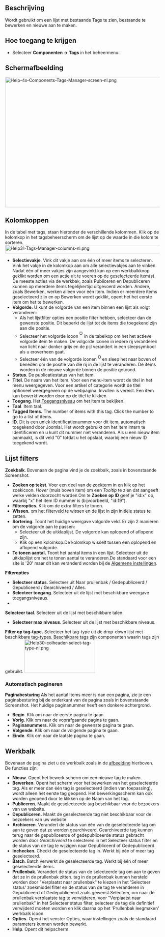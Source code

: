 <!-- Filename: Help4.x:Tags / Display title: Tags -->

## Beschrijving

Wordt gebruikt om een lijst met bestaande Tags te zien, bestaande te
bewerken en nieuwe aan te maken.

## Hoe toegang te krijgen

- Selecteer **Componenten → Tags** in het beheermenu.

## Schermafbeelding

<img
src="https://docs.joomla.org/images/thumb/8/89/Help-4x-Components-Tags-Manager-screen-nl.png/800px-Help-4x-Components-Tags-Manager-screen-nl.png"
decoding="async"
srcset="https://docs.joomla.org/images/thumb/8/89/Help-4x-Components-Tags-Manager-screen-nl.png/1200px-Help-4x-Components-Tags-Manager-screen-nl.png 1.5x, https://docs.joomla.org/images/8/89/Help-4x-Components-Tags-Manager-screen-nl.png 2x"
data-file-width="1299" data-file-height="689" width="800" height="424"
alt="Help-4x-Components-Tags-Manager-screen-nl.png" />

## Kolomkoppen

In de tabel met tags, staan hieronder de verschillende kolommen. Klik op
de kolomkop in het tagsbeheerscherm om de lijst op de waarde in die
kolom te sorteren. <img
src="https://docs.joomla.org/images/9/93/Help31-Tags-Manager-columns-nl.png"
decoding="async" data-file-width="1188" data-file-height="27"
width="1188" height="27" alt="Help31-Tags-Manager-columns-nl.png" />

- **Selectievakje**. Vink dit vakje aan om één of meer items te
  selecteren. Vink het vakje in de kolomkop aan om alle selectievakjes
  aan te vinken. Nadat één of meer vakjes zijn aangevinkt kan op een
  werkbalkknop geklikt worden om een actie uit te voeren op de
  geselecteerde item(s). De meeste acties via de werkbak, zoals
  Publiceren en Depubliceren kunnen op meerdere items tegelijkertijd
  uitgevoerd worden. Andere, zoals Bewerken, werken alleen voor één
  item. Indien er meerdere items geselecteerd zijn en op Bewerken wordt
  geklikt, opent het het eerste item om het te bewerken.
- **Volgorde.** U kunt de volgorde van een item binnen een lijst als
  volgt veranderen:
  - Als het lijstfilter opties een positie filter hebben, selecteer dan
    de gewenste positie. Dit beperkt de lijst tot de items die toegekend
    zijn aan die positie.
  - Selecteer het volgorde icoon <img
    src="https://docs.joomla.org/images/e/ee/Help30-Ordering-colheader-icon.png"
    decoding="async" data-file-width="12" data-file-height="23" width="12"
    height="23" alt="Ordering column header icon" /> in de
    tabelkop om het het actieve volgorde item te maken. De volgorde
    iconen in iedere rij veranderen van licht naar donker grijs en de
    pijl verandert in een sleepsymbool als u eroverheen gaat.
  - Selecteer één van de volgorde iconen <img
    src="https://docs.joomla.org/images/8/87/Help30-Ordering-colheader-grab-bar-icon.png"
    decoding="async" data-file-width="10" data-file-height="21" width="10"
    height="21" alt="Ordering drag icon" /> en
    sleep het naar boven of beneden om de positie van die rij in de
    lijst te veranderen. De items worden in de nieuwe volgorde binnen de
    positie getoond.
- **Status**. De publicatiestatus van het item.
- **Titel**. De naam van het item. Voor een menu-item wordt de titel in
  het menu weergegeven. Voor een artikel of categorie wordt de titel
  optioneel weergegeven op de webpagina. Invullen is vereist. Een item
  kan bewerkt worden door op de titel te klikken.
- **Toegang**. Het
  [Toegangsniveau](https://docs.joomla.org/Help4.x:Users:_Viewing_Access_Levels/nl "Special:MyLanguage/Help4.x:Users: Viewing Access Levels/nl")
  om het item te bekijken.
- **Taal**. Item taal.
- **Tagged Items.** The number of items with this tag. Click the number
  to go to a list of items.
- **ID**. Dit is een uniek identificatienummer voor dit item,
  automatisch toegekend door Joomla!. Het wordt gebruikt om het item
  intern te identificeren en u kunt dit nummer niet veranderen. Als u
  een nieuw item aanmaakt, is dit veld "0" totdat u het opslaat, waarbij
  een nieuw ID toegekend wordt.

## Lijst filters

**Zoekbalk**. Bovenaan de pagina vind je de zoekbalk, zoals in
bovenstaande Screenshot.

- **Zoeken op tekst**. Voer een deel van de zoekterm in en klik op het
  zoekicoon. *Hover* (muis boven item) om een *Tooltip* te zien dat
  aangeeft welke velden doorzocht worden.Om te **Zoeken op ID** geef je
  "id:x" op, waarbij "x" het item ID nummer is (bijvoorbeeld, "id:19").
- **Filteropties**. Klik om de extra filters te tonen.
- **Wissen.** om het filterveld te wissen en de lijst in zijn initiële
  status te zetten.
- **Sortering**. Toont het huidige weergave volgorde veld. Er zijn 2
  manieren om de volgorde aan te passen:
  - Selecteer uit de uitklaplijst. De volgorde kan oplopend of aflopend
    zijn.
  - Klik op een kolomkop.De kolomkop wisselt tussen een oplopend en
    aflopend volgorde.
- **Te tonen aantal.** Toont het aantal items in een lijst. Selecteer
  uit de uitklaplijst om het te tonen aantal te veranderen.De standaard
  voor een site is '20' maar dit kan veranderd worden bij de [Algemene
  instellingen](https://docs.joomla.org/Help4.x:Site_Global_Configuration/nl#defaultlistlimit "Help4.x:Site Global Configuration/nl").

**Filteropties**

- **Selecteer status**. Selecteer uit Naar prullenbak / Gedepubliceerd /
  Gepubliceerd / Gearchiveerd / Alles.
- **Selecteer toegang**. Selecteer uit de lijst met beschikbare weergave
  toegangsniveaus.
-

**Selecteer taal**. Selecteer uit de lijst met beschikbare talen.

- **Selecteer max niveaus**. Selecteer uit de lijst met beschikbare
  niveaus.

**Filter op tag-type.** Selecteer het tag-type uit de drop-down lijst
met beschikbare tag-types. Beschikbare tags zijn componenten waarin tags
zijn gebruikt. <img
src="https://docs.joomla.org/images/f/f2/Help30-colheader-select-tag-type-nl.png"
decoding="async" data-file-width="230" data-file-height="109"
width="230" height="109"
alt="Help30-colheader-select-tag-type-nl.png" />

### Automatisch pagineren

**Paginabesturing** Als het aantal items meer is dan een pagina, zie je
een paginabesturing bij de onderkant van de pagina zoals in bovenstaande
Screenshot. Het huidige paginanummer heeft een donkere
achtergrond.

- **Begin**. Klik om naar de eerste pagina te gaan.
- **Vorig**. Klik om naar de voorafgaande pagina te gaan.
- **Paginanummers**. Klik om naar de gewenste pagina te gaan.
- **Volgende**. Klik om naar de volgende pagina te gaan.
- **Einde**. Klik om naar de laatste pagina te gaan.

## Werkbalk

Bovenaan de pagina ziet u de werkbalk zoals in de
[afbeelding](#Schermafbeelding) hierboven. De functies zijn.

- **Nieuw**. Opent het bewerk scherm om een nieuwe tag te maken.
- **Bewerken**. Opent het scherm voor het bewerken van het geselecteerde
  tag. Als er meer dan één tag is geselecteerd (indien van toepassing),
  wordt alleen het eerste tag geopend. Het bewerkingsscherm kan ook
  worden geopend door te klikken op de Naam van het tag.
- **Publiceren**. Maakt de geselecteerde tag beschikbaar voor de
  bezoekers van uw website.
- **Depubliceren.** Maakt de geselecteerde tag niet beschikbaar voor de
  bezoekers van uw website
- **Archiveren**. Verandert de status van één van de geselecteerde tag
  om aan te geven dat ze worden gearchiveerd. Gearchiveerde tag kunnen
  terug naar de gepubliceerde of gedepubliceerde status gebracht worden
  door *Gearchiveerd* te selecteren in het Selecteer status filter en de
  status van de tag te wijzigen naar Gepubliceerd of Gedepubliceerd.
- **Inchecken**. Checkt de geselecteerde tag in. Werkt bij één of meer
  tag geselecteerd.
- **Batch**. Batch verwerkt de geselecteerde tag. Werkt bij één of meer
  geselecteerde items.
- **Prullenbak**. Verandert de status van de selecteerde tag om aan te
  geven dat ze in de prullenbak zitten. tag in de prullenbak kunnen
  hersteld worden door "Verplaatst naar prullenbak" te kiezen in het
  'Selecteer status' zoekmiddel filter en de status van de tag te
  veranderen in Gepubliceerd of Gedepubliceerd zoals gewenst.Selecteer,
  om naar de prullenbak verplaatste tag te verwijderen, voor "Verplaatst
  naar prullenbak" in het Selecteer status filter, selecteer de tag die
  definitief verwijderd moeten worden en klik daarna op het 'Prullenbak
  leegmaken' werkbalk icoon.
- **Opties.** Opent het venster Opties, waar instellingen zoals de
  standaard parameters kunnen worden bewerkt.
- **Help**. Opent dit helpscherm.
